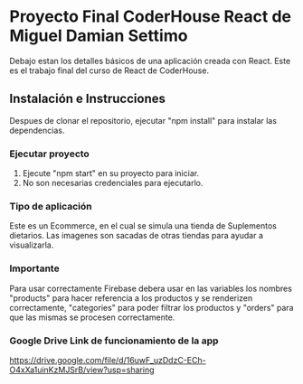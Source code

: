 # Proyecto Final CoderHouse React de Miguel Damian Settimo

Debajo estan los detalles básicos de una aplicación creada con React. Este es el trabajo final del curso de React de CoderHouse.


## Instalación e Instrucciones

Despues de clonar el repositorio, ejecutar "npm install" para instalar las dependencias.

### Ejecutar proyecto

1. Ejecute "npm start" en su proyecto para iniciar.
2. No son necesarias credenciales para ejecutarlo.


### Tipo de aplicación

Este es un Ecommerce, en el cual se simula una tienda de Suplementos dietarios. Las imagenes son sacadas de otras tiendas para ayudar a visualizarla.

### Importante

Para usar correctamente Firebase debera usar en las variables los nombres "products" para hacer referencia a los productos y se renderizen correctamente, "categories" para poder filtrar los productos y "orders" para que las mismas se procesen correctamente.


### Google Drive Link de funcionamiento de la app

https://drive.google.com/file/d/16uwF_uzDdzC-ECh-O4xXa1uinKzMJSrB/view?usp=sharing


